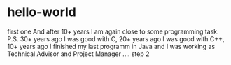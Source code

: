 # hello-world
first one
And after 10+ years I am again close to some programming task.
P.S. 
30+ years ago I was good with C, 
20+ years ago I was good with C++,
10+ years ago I finished my last programm in Java
and I was working as Technical Advisor and Project Manager 
.... step 2
